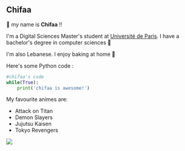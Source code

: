 ## Chifaa

:wave: my name is **Chifaa** !!

I'm a Digital Sciences Master's student at [Université de Paris](https://u-paris.fr/en/). I have a bachelor's degree in computer sciences :green_book:

I'm also Lebanese. I enjoy baking at home :cake:

Here's some Python code :
```python 
#chifaa's code
while(True):
    print('chifaa is awesome!')
```

My favourite animes are:

- Attack on Titan
- Demon Slayers
- Jujutsu Kaisen
- Tokyo Revengers

![](https://media.giphy.com/media/uKWBNet3fFTP9ZDZIg/giphy.gif)